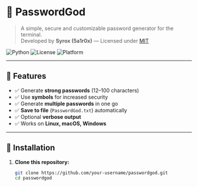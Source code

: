 # 🔐 PasswordGod

> A simple, secure and customizable password generator for the terminal.  
> Developed by **Syrox (5a1r0x)** — Licensed under [MIT](LICENSE)

![Python](https://img.shields.io/badge/Python-3.8%2B-blue.svg)
![License](https://img.shields.io/badge/License-MIT-green.svg)
![Platform](https://img.shields.io/badge/Platform-Terminal%20%7C%20CLI-lightgrey.svg)

---

## 🚀 Features

- ✅ Generate **strong passwords** (12–100 characters)
- ✅ Use **symbols** for increased security
- ✅ Generate **multiple passwords** in one go
- ✅ **Save to file** (`PasswordGod.txt`) automatically
- ✅ Optional **verbose output**
- ✅ Works on **Linux, macOS, Windows**

---

## 🧩 Installation

1. **Clone this repository:**
   ```bash
   git clone https://github.com/your-username/passwordgod.git
   cd passwordgod
